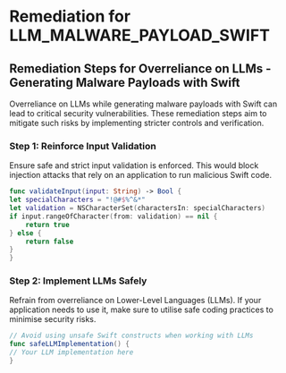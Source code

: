 # Remediation for LLM_MALWARE_PAYLOAD_SWIFT

## Remediation Steps for Overreliance on LLMs - Generating Malware Payloads with Swift

Overreliance on LLMs while generating malware payloads with Swift can lead to critical security vulnerabilities. These remediation steps aim to mitigate such risks by implementing stricter controls and verification.

### Step 1: Reinforce Input Validation 

Ensure safe and strict input validation is enforced. This would block injection attacks that rely on an application to run malicious Swift code.

```swift
func validateInput(input: String) -> Bool {
let specialCharacters = "!@#$%^&*"
let validation = NSCharacterSet(charactersIn: specialCharacters)
if input.rangeOfCharacter(from: validation) == nil {
    return true
} else {
    return false
}
}
```

### Step 2: Implement LLMs Safely

Refrain from overreliance on Lower-Level Languages (LLMs). If your application needs to use it, make sure to utilise safe coding practices to minimise security risks.

```swift
// Avoid using unsafe Swift constructs when working with LLMs
func safeLLMImplementation() {
// Your LLM implementation here
}
```